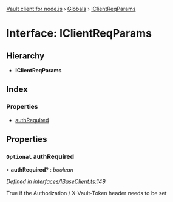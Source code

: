 [Vault client for node.js](../README.md) › [Globals](../globals.md) › [IClientReqParams](iclientreqparams.md)

# Interface: IClientReqParams

## Hierarchy

* **IClientReqParams**

## Index

### Properties

* [authRequired](iclientreqparams.md#optional-authrequired)

## Properties

### `Optional` authRequired

• **authRequired**? : *boolean*

*Defined in [interfaces/IBaseClient.ts:149](https://github.com/theogravity/vault-tacular/blob/058247d/src/interfaces/IBaseClient.ts#L149)*

True if the Authorization / X-Vault-Token header needs to be set
